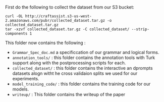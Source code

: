 First do the following to collect the dataset from our S3 bucket:

```
curl -OL http://craftassist.s3-us-west-2.amazonaws.com/pubr/collected_dataset.tar.gz -o collected_dataset.tar.gz
tar -xzvf collected_dataset.tar.gz -C collected_dataset/ --strip-components 1
```

This folder now contains the following :
- `Grammar_Spec_doc.md` a specificcation of our grammar and logical forms.
- `annotation_tools/` : this folder contains the annotation tools with Turk support along with the postprocessing scripts for each.
- `collected_dataset/` : this folder contains the interactive an dprompts datasets alogn witht he cross validaion splits we used 
for our experiments.
- `model_training_code/` : this folder contains the training code for our models.
- `writeup/` : This folder contains the writeup of the paper 